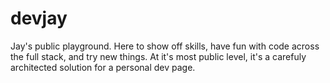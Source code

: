 # devjay
Jay's public playground. Here to show off skills, have fun with code across the full stack, and try new things. At it's most public level, it's a carefuly architected solution for a personal dev page.
